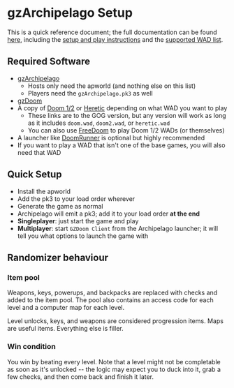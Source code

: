 # gzArchipelago Setup

This is a quick reference document; the full documentation can be found
[here](https://github.com/ToxicFrog/doom-mods/blob/main/gzap/README.md), including the
[setup and play instructions](https://github.com/ToxicFrog/doom-mods/blob/main/gzap/doc/gameplay.md) and the
[supported WAD list](https://github.com/ToxicFrog/doom-mods/blob/main/gzap/doc/support-table.md).


## Required Software

- [gzArchipelago](https://github.com/ToxicFrog/doom-mods/releases)
  - Hosts only need the apworld (and nothing else on this list)
  - Players need the `gzArchipelago.pk3` as well
- [gzDoom](https://zdoom.org/downloads)
- A copy of [Doom 1/2](https://www.gog.com/en/game/doom_doom_ii) or
  [Heretic](https://www.gog.com/en/game/heretic_hexen_collection) depending on
  what WAD you want to play
  - These links are to the GOG version, but any version will work as long as it
    includes `doom.wad`, `doom2.wad`, or `heretic.wad`
  - You can also use [FreeDoom](https://freedoom.github.io/download.html) to play Doom 1/2 WADs (or themselves)
- A launcher like [DoomRunner](https://github.com/Youda008/DoomRunner) is optional but highly recommended
- If you want to play a WAD that isn't one of the base games, you will also need that WAD


## Quick Setup

- Install the apworld
- Add the pk3 to your load order wherever
- Generate the game as normal
- Archipelago will emit a pk3; add it to your load order **at the end**
- **Singleplayer**: just start the game and play
- **Multiplayer**: start `GZDoom Client` from the Archipelago launcher; it will
  tell you what options to launch the game with


## Randomizer behaviour

### Item pool

Weapons, keys, powerups, and backpacks are replaced with checks and added to the
item pool. The pool also contains an access code for each level and a computer
map for each level.

Level unlocks, keys, and weapons are considered progression items. Maps are useful
items. Everything else is filler.

### Win condition

You win by beating every level. Note that a level might not be completable as soon
as it's unlocked -- the logic may expect you to duck into it, grab a few checks,
and then come back and finish it later.


